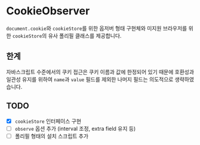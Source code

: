 # CookieObserver
`document.cookie`와 `cookieStore`를 위한 옵저버 형태 구현체와 미지원 브라우저를 위한 `cookieStore`의 유사 폴리필 클래스를 제공합니다.

## 한계
자바스크립트 수준에서의 쿠키 접근은 쿠키 이름과 값에 한정되어 있기 때문에 호환성과 일관성 유지를 위하여 `name`과 `value` 필드를 제외한 나머지 필드는 의도적으로 생략하였습니다.

## TODO
- [x] `cookieStore` 인터페이스 구현
- [ ] `observe` 옵션 추가 (interval 조정, extra field 유지 등)
- [ ] 폴리필 형태의 설치 스크립트 추가
